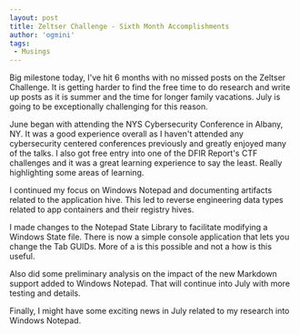 ```yaml
---
layout: post
title: Zeltser Challenge - Sixth Month Accomplishments
author: 'ogmini'
tags:
 - Musings
---
```


Big milestone today, I've hit 6 months with no missed posts on the Zeltser Challenge. It is getting harder to find the free time to do research and write up posts as it is summer and the time for longer family vacations. July is going to be exceptionally challenging for this reason.

June began with attending the NYS Cybersecurity Conference in Albany, NY. It was a good experience overall as I haven't attended any cybersecurity centered conferences previously and greatly enjoyed many of the talks. I also got free entry into one of the DFIR Report's CTF challenges and it was a great learning experience to say the least. Really highlighting some areas of learning.

I continued my focus on Windows Notepad and documenting artifacts related to the application hive. This led to reverse engineering data types related to app containers and their registry hives.

I made changes to the Notepad State Library to facilitate modifying a Windows State file. There is now a simple console application that lets you change the Tab GUIDs. More of a is this possible and not a how is this useful.

Also did some preliminary analysis on the impact of the new Markdown support added to Windows Notepad. That will continue into July with more testing and details.

Finally, I might have some exciting news in July related to my research into Windows Notepad.
